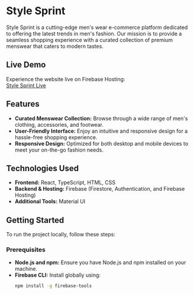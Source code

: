 # Style Sprint

Style Sprint is a cutting-edge men's wear e-commerce platform dedicated to offering the latest trends in men's fashion. Our mission is to provide a seamless shopping experience with a curated collection of premium menswear that caters to modern tastes.

## Live Demo

Experience the website live on Firebase Hosting:  
[Style Sprint Live](https://style-sprint.web.app/)

## Features

- **Curated Menswear Collection:** Browse through a wide range of men's clothing, accessories, and footwear.
- **User-Friendly Interface:** Enjoy an intuitive and responsive design for a hassle-free shopping experience.
- **Responsive Design:** Optimized for both desktop and mobile devices to meet your on-the-go fashion needs.

## Technologies Used

- **Frontend:** React, TypeScript, HTML, CSS
- **Backend & Hosting:** Firebase (Firestore, Authentication, and Firebase Hosting)
- **Additional Tools:** Material UI

## Getting Started

To run the project locally, follow these steps:

### Prerequisites

- **Node.js and npm:** Ensure you have Node.js and npm installed on your machine.
- **Firebase CLI:** Install globally using:
  ```bash
  npm install -g firebase-tools
